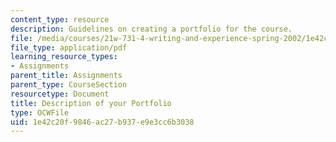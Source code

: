 ```yaml
---
content_type: resource
description: Guidelines on creating a portfolio for the course.
file: /media/courses/21w-731-4-writing-and-experience-spring-2002/1e42c20f9846ac27b937e9e3cc6b3038_desc_portfolio.pdf
file_type: application/pdf
learning_resource_types:
- Assignments
parent_title: Assignments
parent_type: CourseSection
resourcetype: Document
title: Description of your Portfolio
type: OCWFile
uid: 1e42c20f-9846-ac27-b937-e9e3cc6b3038
---
```

